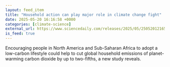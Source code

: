 ```yaml
---
layout: feed_item
title: "Household action can play major role in climate change fight"
date: 2025-05-20 16:16:58 +0000
categories: [climate-science]
external_url: https://www.sciencedaily.com/releases/2025/05/250520121658.htm
is_feed: true
---
```


Encouraging people in North America and Sub-Saharan Africa to adopt a low-carbon lifestyle could help to cut global household emissions of planet-warming carbon dioxide by up to two-fifths, a new study reveals.
